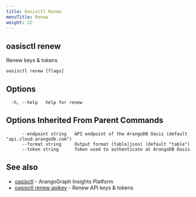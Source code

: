 ```yaml
---
title: Oasisctl Renew
menuTitle: Renew
weight: 22
---
```

## oasisctl renew

Renew keys & tokens

```
oasisctl renew [flags]
```

## Options
```
  -h, --help   help for renew
```

## Options Inherited From Parent Commands
```
      --endpoint string   API endpoint of the ArangoDB Oasis (default "api.cloud.arangodb.com")
      --format string     Output format (table|json) (default "table")
      --token string      Token used to authenticate at ArangoDB Oasis
```

## See also
* [oasisctl](../options.md)	 - ArangoGraph Insights Platform
* [oasisctl renew apikey](renew-apikey.md)	 - Renew API keys & tokens

